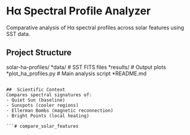 # Hα Spectral Profile Analyzer
Comparative analysis of Hα spectral profiles across solar features using SST data.

##  Project Structure
solar-ha-profiles/
*data/                   # SST FITS files 
*results/                # Output plots
*plot_ha_profiles.py     # Main analysis script
*README.md
```

##  Scientific Context
Compares spectral signatures of:
- Quiet Sun (baseline)
- Sunspots (cooler regions)
- Ellerman Bombs (magnetic reconnection)
- Bright Points (local heating)

```# compare_solar_features
